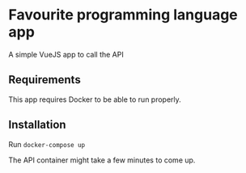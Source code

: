 # Favourite programming language app
A simple VueJS app to call the API

## Requirements
This app requires Docker to be able to run properly.

## Installation
Run `docker-compose up`

The API container might take a few minutes to come up.
